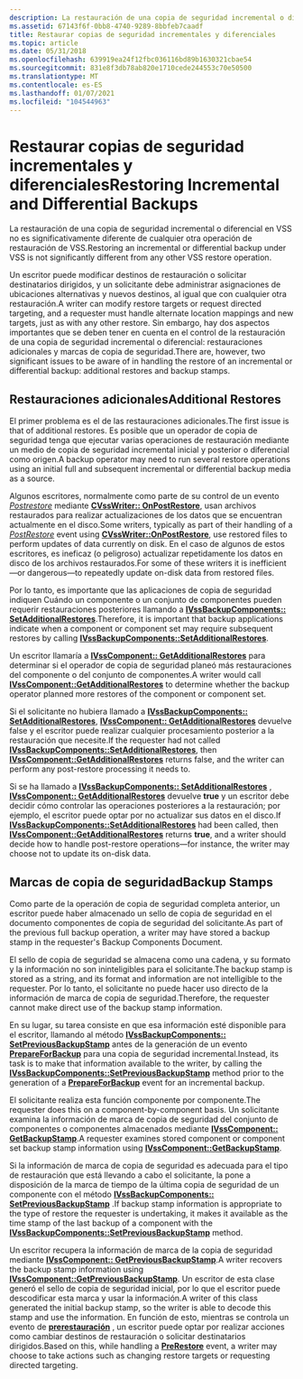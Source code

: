 ```yaml
---
description: La restauración de una copia de seguridad incremental o diferencial en VSS no es significativamente diferente de cualquier otra operación de restauración de VSS.
ms.assetid: 67143f6f-0bb8-4740-9289-8bbfeb7caadf
title: Restaurar copias de seguridad incrementales y diferenciales
ms.topic: article
ms.date: 05/31/2018
ms.openlocfilehash: 639919ea24f12fbc036116bd89b1630321cbae54
ms.sourcegitcommit: 831e8f3db78ab820e1710cede244553c70e50500
ms.translationtype: MT
ms.contentlocale: es-ES
ms.lasthandoff: 01/07/2021
ms.locfileid: "104544963"
---
```

# <a name="restoring-incremental-and-differential-backups"></a><span data-ttu-id="ba325-103">Restaurar copias de seguridad incrementales y diferenciales</span><span class="sxs-lookup"><span data-stu-id="ba325-103">Restoring Incremental and Differential Backups</span></span>

<span data-ttu-id="ba325-104">La restauración de una copia de seguridad incremental o diferencial en VSS no es significativamente diferente de cualquier otra operación de restauración de VSS.</span><span class="sxs-lookup"><span data-stu-id="ba325-104">Restoring an incremental or differential backup under VSS is not significantly different from any other VSS restore operation.</span></span>

<span data-ttu-id="ba325-105">Un escritor puede modificar destinos de restauración o solicitar destinatarios dirigidos, y un solicitante debe administrar asignaciones de ubicaciones alternativas y nuevos destinos, al igual que con cualquier otra restauración.</span><span class="sxs-lookup"><span data-stu-id="ba325-105">A writer can modify restore targets or request directed targeting, and a requester must handle alternate location mappings and new targets, just as with any other restore.</span></span> <span data-ttu-id="ba325-106">Sin embargo, hay dos aspectos importantes que se deben tener en cuenta en el control de la restauración de una copia de seguridad incremental o diferencial: restauraciones adicionales y marcas de copia de seguridad.</span><span class="sxs-lookup"><span data-stu-id="ba325-106">There are, however, two significant issues to be aware of in handling the restore of an incremental or differential backup: additional restores and backup stamps.</span></span>

## <a name="additional-restores"></a><span data-ttu-id="ba325-107">Restauraciones adicionales</span><span class="sxs-lookup"><span data-stu-id="ba325-107">Additional Restores</span></span>

<span data-ttu-id="ba325-108">El primer problema es el de las restauraciones adicionales.</span><span class="sxs-lookup"><span data-stu-id="ba325-108">The first issue is that of additional restores.</span></span> <span data-ttu-id="ba325-109">Es posible que un operador de copia de seguridad tenga que ejecutar varias operaciones de restauración mediante un medio de copia de seguridad incremental inicial y posterior o diferencial como origen.</span><span class="sxs-lookup"><span data-stu-id="ba325-109">A backup operator may need to run several restore operations using an initial full and subsequent incremental or differential backup media as a source.</span></span>

<span data-ttu-id="ba325-110">Algunos escritores, normalmente como parte de su control de un evento [*Postrestore*](vssgloss-p.md) mediante [**CVssWriter:: OnPostRestore**](/windows/desktop/api/VsWriter/nf-vswriter-cvsswriter-onpostrestore), usan archivos restaurados para realizar actualizaciones de los datos que se encuentran actualmente en el disco.</span><span class="sxs-lookup"><span data-stu-id="ba325-110">Some writers, typically as part of their handling of a [*PostRestore*](vssgloss-p.md) event using [**CVssWriter::OnPostRestore**](/windows/desktop/api/VsWriter/nf-vswriter-cvsswriter-onpostrestore), use restored files to perform updates of data currently on disk.</span></span> <span data-ttu-id="ba325-111">En el caso de algunos de estos escritores, es ineficaz (o peligroso) actualizar repetidamente los datos en disco de los archivos restaurados.</span><span class="sxs-lookup"><span data-stu-id="ba325-111">For some of these writers it is inefficient—or dangerous—to repeatedly update on-disk data from restored files.</span></span>

<span data-ttu-id="ba325-112">Por lo tanto, es importante que las aplicaciones de copia de seguridad indiquen Cuándo un componente o un conjunto de componentes pueden requerir restauraciones posteriores llamando a [**IVssBackupComponents:: SetAdditionalRestores**](/windows/desktop/api/VsBackup/nf-vsbackup-ivssbackupcomponents-setadditionalrestores).</span><span class="sxs-lookup"><span data-stu-id="ba325-112">Therefore, it is important that backup applications indicate when a component or component set may require subsequent restores by calling [**IVssBackupComponents::SetAdditionalRestores**](/windows/desktop/api/VsBackup/nf-vsbackup-ivssbackupcomponents-setadditionalrestores).</span></span>

<span data-ttu-id="ba325-113">Un escritor llamaría a [**IVssComponent:: GetAdditionalRestores**](/windows/desktop/api/VsWriter/nf-vswriter-ivsscomponent-getadditionalrestores) para determinar si el operador de copia de seguridad planeó más restauraciones del componente o del conjunto de componentes.</span><span class="sxs-lookup"><span data-stu-id="ba325-113">A writer would call [**IVssComponent::GetAdditionalRestores**](/windows/desktop/api/VsWriter/nf-vswriter-ivsscomponent-getadditionalrestores) to determine whether the backup operator planned more restores of the component or component set.</span></span>

<span data-ttu-id="ba325-114">Si el solicitante no hubiera llamado a [**IVssBackupComponents:: SetAdditionalRestores**](/windows/desktop/api/VsBackup/nf-vsbackup-ivssbackupcomponents-setadditionalrestores), [**IVssComponent:: GetAdditionalRestores**](/windows/desktop/api/VsWriter/nf-vswriter-ivsscomponent-getadditionalrestores) devuelve false y el escritor puede realizar cualquier procesamiento posterior a la restauración que necesite.</span><span class="sxs-lookup"><span data-stu-id="ba325-114">If the requester had not called [**IVssBackupComponents::SetAdditionalRestores**](/windows/desktop/api/VsBackup/nf-vsbackup-ivssbackupcomponents-setadditionalrestores), then [**IVssComponent::GetAdditionalRestores**](/windows/desktop/api/VsWriter/nf-vswriter-ivsscomponent-getadditionalrestores) returns false, and the writer can perform any post-restore processing it needs to.</span></span>

<span data-ttu-id="ba325-115">Si se ha llamado a [**IVssBackupComponents:: SetAdditionalRestores**](/windows/desktop/api/VsBackup/nf-vsbackup-ivssbackupcomponents-setadditionalrestores) , [**IVssComponent:: GetAdditionalRestores**](/windows/desktop/api/VsWriter/nf-vswriter-ivsscomponent-getadditionalrestores) devuelve **true** y un escritor debe decidir cómo controlar las operaciones posteriores a la restauración; por ejemplo, el escritor puede optar por no actualizar sus datos en el disco.</span><span class="sxs-lookup"><span data-stu-id="ba325-115">If [**IVssBackupComponents::SetAdditionalRestores**](/windows/desktop/api/VsBackup/nf-vsbackup-ivssbackupcomponents-setadditionalrestores) had been called, then [**IVssComponent::GetAdditionalRestores**](/windows/desktop/api/VsWriter/nf-vswriter-ivsscomponent-getadditionalrestores) returns **true**, and a writer should decide how to handle post-restore operations—for instance, the writer may choose not to update its on-disk data.</span></span>

## <a name="backup-stamps"></a><span data-ttu-id="ba325-116">Marcas de copia de seguridad</span><span class="sxs-lookup"><span data-stu-id="ba325-116">Backup Stamps</span></span>

<span data-ttu-id="ba325-117">Como parte de la operación de copia de seguridad completa anterior, un escritor puede haber almacenado un sello de copia de seguridad en el documento componentes de copia de seguridad del solicitante.</span><span class="sxs-lookup"><span data-stu-id="ba325-117">As part of the previous full backup operation, a writer may have stored a backup stamp in the requester's Backup Components Document.</span></span>

<span data-ttu-id="ba325-118">El sello de copia de seguridad se almacena como una cadena, y su formato y la información no son ininteligibles para el solicitante.</span><span class="sxs-lookup"><span data-stu-id="ba325-118">The backup stamp is stored as a string, and its format and information are not intelligible to the requester.</span></span> <span data-ttu-id="ba325-119">Por lo tanto, el solicitante no puede hacer uso directo de la información de marca de copia de seguridad.</span><span class="sxs-lookup"><span data-stu-id="ba325-119">Therefore, the requester cannot make direct use of the backup stamp information.</span></span>

<span data-ttu-id="ba325-120">En su lugar, su tarea consiste en que esa información esté disponible para el escritor, llamando al método [**IVssBackupComponents:: SetPreviousBackupStamp**](/windows/desktop/api/VsBackup/nf-vsbackup-ivssbackupcomponents-setpreviousbackupstamp) antes de la generación de un evento [**PrepareForBackup**](/windows/desktop/api/VsBackup/nf-vsbackup-ivssbackupcomponents-prepareforbackup) para una copia de seguridad incremental.</span><span class="sxs-lookup"><span data-stu-id="ba325-120">Instead, its task is to make that information available to the writer, by calling the [**IVssBackupComponents::SetPreviousBackupStamp**](/windows/desktop/api/VsBackup/nf-vsbackup-ivssbackupcomponents-setpreviousbackupstamp) method prior to the generation of a [**PrepareForBackup**](/windows/desktop/api/VsBackup/nf-vsbackup-ivssbackupcomponents-prepareforbackup) event for an incremental backup.</span></span>

<span data-ttu-id="ba325-121">El solicitante realiza esta función componente por componente.</span><span class="sxs-lookup"><span data-stu-id="ba325-121">The requester does this on a component-by-component basis.</span></span> <span data-ttu-id="ba325-122">Un solicitante examina la información de marca de copia de seguridad del conjunto de componentes o componentes almacenados mediante [**IVssComponent:: GetBackupStamp**](/windows/desktop/api/VsWriter/nf-vswriter-ivsscomponent-getbackupstamp).</span><span class="sxs-lookup"><span data-stu-id="ba325-122">A requester examines stored component or component set backup stamp information using [**IVssComponent::GetBackupStamp**](/windows/desktop/api/VsWriter/nf-vswriter-ivsscomponent-getbackupstamp).</span></span>

<span data-ttu-id="ba325-123">Si la información de marca de copia de seguridad es adecuada para el tipo de restauración que está llevando a cabo el solicitante, la pone a disposición de la marca de tiempo de la última copia de seguridad de un componente con el método [**IVssBackupComponents:: SetPreviousBackupStamp**](/windows/desktop/api/VsBackup/nf-vsbackup-ivssbackupcomponents-setpreviousbackupstamp) .</span><span class="sxs-lookup"><span data-stu-id="ba325-123">If backup stamp information is appropriate to the type of restore the requester is undertaking, it makes it available as the time stamp of the last backup of a component with the [**IVssBackupComponents::SetPreviousBackupStamp**](/windows/desktop/api/VsBackup/nf-vsbackup-ivssbackupcomponents-setpreviousbackupstamp) method.</span></span>

<span data-ttu-id="ba325-124">Un escritor recupera la información de marca de la copia de seguridad mediante [**IVssComponent:: GetPreviousBackupStamp**](/windows/desktop/api/VsWriter/nf-vswriter-ivsscomponent-getpreviousbackupstamp).</span><span class="sxs-lookup"><span data-stu-id="ba325-124">A writer recovers the backup stamp information using [**IVssComponent::GetPreviousBackupStamp**](/windows/desktop/api/VsWriter/nf-vswriter-ivsscomponent-getpreviousbackupstamp).</span></span> <span data-ttu-id="ba325-125">Un escritor de esta clase generó el sello de copia de seguridad inicial, por lo que el escritor puede descodificar esta marca y usar la información.</span><span class="sxs-lookup"><span data-stu-id="ba325-125">A writer of this class generated the initial backup stamp, so the writer is able to decode this stamp and use the information.</span></span> <span data-ttu-id="ba325-126">En función de esto, mientras se controla un evento de [**prerestauración**](/windows/desktop/api/VsBackup/nf-vsbackup-ivssbackupcomponents-prerestore) , un escritor puede optar por realizar acciones como cambiar destinos de restauración o solicitar destinatarios dirigidos.</span><span class="sxs-lookup"><span data-stu-id="ba325-126">Based on this, while handling a [**PreRestore**](/windows/desktop/api/VsBackup/nf-vsbackup-ivssbackupcomponents-prerestore) event, a writer may choose to take actions such as changing restore targets or requesting directed targeting.</span></span>

 

 



